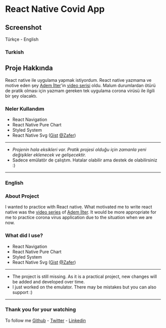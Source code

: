 # React Native Covid App 

## Screenshot


Türkçe - English

### Turkish 
## Proje Hakkında
React native ile uygulama yapmak istiyordum. React native yazmama ve motive eden şey [Adem İlter](https://twitter.com/ademilter)'in [video serisi](https://www.youtube.com/watch?v=NZwqvEVonUU&list=PLadt0EaV4m3CWiofBOml0r95OmhiM6I6v) oldu. Malum durumlardan ötürü de pratik olması için yazmam gereken tek uygulama corona virüsü ile ilgili bir şey olacaktı.

### Neler Kullandım

 - React Navigation
 - React Native Pure Chart
 - Styled System
 - React Native Svg ([Gist](https://gist.github.com/ozcanzaferayan/31e95737dac14f1b8c3acb55be598b41)  [@Zafer](https://twitter.com/ZaferAyan))

<hr>

 - *Projenin hala eksikleri var. Pratik projesi olduğu için zamanla yeni değişikler eklenecek ve gelişecektir.*
 - Sadece emülatör de çalıştım. Hatalar olabilir ama destek de olabilirsiniz :)

<hr>

### English
### About Project

I wanted to practice with React native. What motivated me to write react native was the [video series](https://www.youtube.com/watch?v=NZwqvEVonUU&list=PLadt0EaV4m3CWiofBOml0r95OmhiM6I6v) of [Adem İlter](https://twitter.com/ademilter). It would be more appropriate for me to practice corona virus application due to the situation when we are now.

### What did I use?
-   React Navigation
-   React Native Pure Chart
-   Styled System
-   React Native Svg ([Gist](https://gist.github.com/ozcanzaferayan/31e95737dac14f1b8c3acb55be598b41)  [@Zafer](https://twitter.com/ZaferAyan))

<hr>

 - The project is still missing. As it is a practical project, new
   changes will be added and developed over time.
 - I just worked on the emulator. There may be mistakes but you can also
   support :)

<hr>

### Thank you for your watching
To follow me [Github]([https://github.com/berat](https://github.com/berat)) - [Twitter]([https://twitter.com/beratbozkurt0](https://twitter.com/beratbozkurt0)) - [Linkedin]([https://www.linkedin.com/in/beratbozkurt/](https://www.linkedin.com/in/beratbozkurt/))
